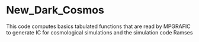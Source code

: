 # New_Dark_Cosmos
This code computes basics tabulated functions that are read by MPGRAFIC to generate IC for cosmological simulations and the simulation code Ramses
